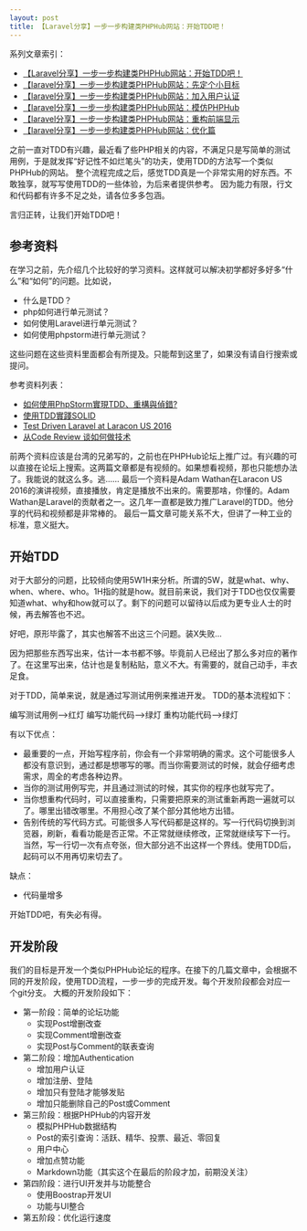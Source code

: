 ```yaml
---
layout: post
title: 【Laravel分享】一步一步构建类PHPHub网站：开始TDD吧！
---
```


系列文章索引：

* [【Laravel分享】一步一步构建类PHPHub网站：开始TDD吧！]()
* [【laravel分享】一步一步构建类PHPHub网站：先定个小目标]()
* [【laravel分享】一步一步构建类PHPHub网站：加入用户认证]()
* [【laravel分享】一步一步构建类PHPHub网站：模仿PHPHub]()
* [【laravel分享】一步一步构建类PHPHub网站：重构前端显示]()
* [【laravel分享】一步一步构建类PHPHub网站：优化篇]()

之前一直对TDD有兴趣，最近看了些PHP相关的内容，不满足只是写简单的测试用例，于是就发挥“好记性不如烂笔头”的功夫，使用TDD的方法写一个类似PHPHub的网站。
整个流程完成之后，感觉TDD真是一个非常实用的好东西。不敢独享，就写写使用TDD的一些体验，为后来者提供参考。
因为能力有限，行文和代码都有许多不足之处，请各位多多包涵。

言归正转，让我们开始TDD吧！

## 参考资料

在学习之前，先介绍几个比较好的学习资料。这样就可以解决初学都好多好多“什么”和“如何”的问题。比如说，
* 什么是TDD？
* php如何进行单元测试？
* 如何使用Laravel进行单元测试？
* 如何使用phpstorm进行单元测试？

这些问题在这些资料里面都会有所提及。只能帮到这里了，如果没有请自行搜索或提问。

参考资料列表：

* [如何使用PhpStorm實現TDD、重構與偵錯?](http://oomusou.io/phpstorm/phpstorm-tdd-refactor)
* [使用TDD實踐SOLID](http://oomusou.io/tdd/tdd-solid/)
* [Test Driven Laravel at Laracon US 2016](https://adamwathan.me/2016/08/11/test-driven-laravel/)
* [从Code Review 谈如何做技术](http://coolshell.cn/articles/11432.html)

前两个资料应该是台湾的兄弟写的，之前也在PHPHub论坛上推广过。有兴趣的可以直接在论坛上搜索。这两篇文章都是有视频的。如果想看视频，那也只能想办法了。我能说的就这么多。逃……
最后一个资料是Adam Wathan在Laracon US 2016的演讲视频，直接播放，肯定是播放不出来的。需要那啥，你懂的。Adam Wathan是Laravel的贡献者之一。这几年一直都是致力推广Laravel的TDD。他分享的代码和视频都是非常棒的。
最后一篇文章可能关系不大，但讲了一种工业的标准，意义挺大。

## 开始TDD

对于大部分的问题，比较倾向使用5W1H来分析。所谓的5W，就是what、why、when、where、who。1H指的就是how。就目前来说，我们对于TDD也仅仅需要知道what、why和how就可以了。剩下的问题可以留待以后成为更专业人士的时候，再去解答也不迟。

好吧，原形毕露了，其实也解答不出这三个问题。装X失败...

因为把那些东西写出来，估计一本书都不够。毕竟前人已经出了那么多对应的著作了。在这里写出来，估计也是复制粘贴，意义不大。有需要的，就自己动手，丰衣足食。

对于TDD，简单来说，就是通过写测试用例来推进开发。
TDD的基本流程如下：

编写测试用例-->红灯
编写功能代码-->绿灯
重构功能代码-->绿灯

有以下优点：

* 最重要的一点，开始写程序前，你会有一个非常明确的需求。这个可能很多人都没有意识到，通过都是想哪写的哪。而当你需要测试的时候，就会仔细考虑需求，周全的考虑各种边界。
* 当你的测试用例写完，并且通过测试的时候，其实你的程序也就写完了。
* 当你想重构代码时，可以直接重构，只需要把原来的测试重新再跑一遍就可以了。哪里出错改哪里。不用担心改了某个部分其他地方出错。
* 告别传统的写代码方式。可能很多人写代码都是这样的。写一行代码切换到浏览器，刷新，看看功能是否正常。不正常就继续修改，正常就继续写下一行。当然，写一行切一次有点夸张，但大部分逃不出这样一个界线。使用TDD后，起码可以不用再切来切去了。

缺点：

* 代码量增多

开始TDD吧，有失必有得。

## 开发阶段

我们的目标是开发一个类似PHPHub论坛的程序。在接下的几篇文章中，会根据不同的开发阶段，使用TDD流程，一步一步的完成开发。每个开发阶段都会对应一个git分支。
大概的开发阶段如下：

* 第一阶段：简单的论坛功能
    - 实现Post增删改查
    - 实现Comment增删改查
    - 实现Post与Comment的联表查询
* 第二阶段：增加Authentication
    - 增加用户认证
    - 增加注册、登陆
    - 增加只有登陆才能够发贴
    - 增加只能删除自己的Post或Comment
* 第三阶段：根据PHPHub的内容开发
    - 模拟PHPHub数据结构
    - Post的索引查询：活跃、精华、投票、最近、零回复
    - 用户中心
    - 增加点赞功能
    - Markdown功能（其实这个在最后的阶段才加，前期没关注）
* 第四阶段：进行UI开发并与功能整合
    - 使用Boostrap开发UI
    - 功能与UI整合
* 第五阶段：优化运行速度